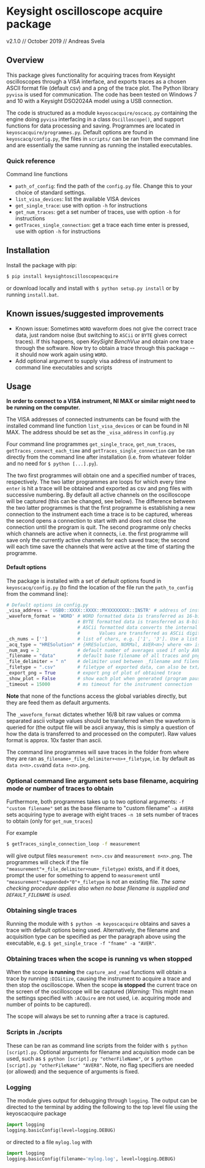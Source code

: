 # Keysight oscilloscope acquire package


v2.1.0 // October 2019 // Andreas Svela

## Overview

This package gives functionality for acquiring traces from Keysight oscilloscopes through a VISA interface, and exports traces as a chosen ASCII format file (default csv) and a png of the trace plot. The Python library `pyvisa` is used for communication. The code has been tested on Windows 7 and 10 with a Keysight DSO2024A model using a USB connection.

The code is structured as a module `keyoscacquire/oscacq.py` containing the engine doing `pyvisa` interfacing in a class `Oscilloscope()`, and support functions for data processing and saving. Programmes are located in `keyoscacquire/programmes.py`.  Default options are found in `keyoscacq/config.py`, the files in `scripts/` can be ran from the command line and are essentially the same running as running the installed executables.

### Quick reference

Command line functions
- `path_of_config`: find the path of the `config.py` file. Change this to your choice of standard settings.
- `list_visa_devices`: list the available VISA devices
- `get_single_trace`: use with option `-h` for instructions
- `get_num_traces`: get a set number of traces, use with option `-h` for instructions
- `getTraces_single_connection`: get a trace each time enter is pressed, use with option `-h` for instructions


## Installation

Install the package with pip:

```bash
$ pip install keysightoscilloscopeacquire
```

or download locally and install with `$ python setup.py install` or by running `install.bat`.

## Known issues/suggested improvements

- Known issue: Sometimes `WORD` waveform does not give the correct trace data, just random noise (but switching to `ASCii` or `BYTE` gives correct traces). If this happens, open *KeySight BenchVue* and obtain one trace through the software. Now try to obtain a trace through this package -- it should now work again using `WORD`.
- Add optional argument to supply visa address of instrument to command line executables and scripts

## Usage

**In order to connect to a VISA instrument, NI MAX or similar might need to be running on the computer.**

The VISA addresses of connected instruments can be found with the installed command line function `list_visa_devices`  or can be found in NI MAX. The address should be set as the `_visa_address` in `config.py`

Four command line programmes `get_single_trace`, `get_num_traces`, `getTraces_connect_each_time` and `getTraces_single_connection` can be ran directly from the command line after installation (i.e. from whatever folder and no need for `$ python [...].py`).

The two first programmes will obtain one and a specified number of traces, respectively. The two latter programmes are loops for which every time `enter` is hit a trace will be obtained and exported as csv and png files with successive numbering. By default all active channels on the oscilloscope will be captured (this can be changed, see below). The difference between the two latter programmes is that the first programme is establishing a new connection to the instrument each time a trace is to be captured, whereas the second opens a connection to start with and does not close the connection until the program is quit. The second programme only checks which channels are active when it connects, i.e. the first programme will save only the currently active channels for each saved trace; the second will each time save the channels that were active at the time of starting the programme.

#### Default options

The package is installed with a set of default options found in `keyoscacq/config.py` (to find the location of the file run the `path_to_config` from the command line):

```python
# Default options in config.py
_visa_address = 'USB0::XXXX::XXXX::MYXXXXXXXX::INSTR' # address of instrument
_waveform_format = 'WORD' # WORD formatted data is transferred as 16-bit uint.
                          # BYTE formatted data is transferred as 8-bit uint.
                          # ASCii formatted data converts the internal integer data values to real Y-axis values.
                          #       Values are transferred as ASCii digits in floating point notation, separated by commas.
_ch_nums = ['']           # list of chars, e.g. ['1', '3']. Use a list with an empty string [''] to capture all currently displayed channels
_acq_type = "HRESolution" # {HRESolution, NORMal, AVER<m>} where <m> is the number of averages in range [1, 65536]
_num_avg = 2              # default number of averages used if only AVER is given as acquisition type
_filename = "data"        # default base filename of all traces and pngs exported, a number is appended to the base
_file_delimiter = " n"    # delimiter used between _filename and filenumber (before _filetype)
_filetype = ".csv"        # filetype of exported data, can also be txt/dat etc.
_export_png = True        # export png of plot of obtained trace
_show_plot = False        # show each plot when generated (program pauses until it is closed)
_timeout = 15000          # ms timeout for the instrument connection
```

**Note** that none of the functions access the global variables directly, but they are feed them as default arguments.

The `_waveform_format` dictates whether 16/8 bit raw values or comma separated ascii voltage values should be transferred when the waveform is queried for (the output file will be ascii anyway, this is simply a question of how the data is transferred to and processed on the computer). Raw values format is approx. 10x faster than ascii.

The command line programmes will save traces in the folder from where they are ran as`_filename+_file_delimiter+<n>+_filetype`, i.e. by default as `data n<n>.csv`and `data n<n>.png`.


### Optional command line argument sets base filename, acquiring mode or number of traces to obtain

Furthermore, both programmes takes up to two optional arguments:
`-f "custom filename"` set as the base filename to "custom filename"
`-a AVER8`  sets acquiring type to average with eight traces
`-n 10` sets number of traces to obtain (only for `get_num_traces`)

For example
```bash
$ getTraces_single_connection_loop -f measurement
```
will give output files `measurement n<n>.csv` and `measurement n<n>.png`.  The programmes will check if the file `"measurement"+_file_delimiter+num+_filetype)` exists, and if it does, prompt the user for something to append to `measurement` until `"measurement"+appended+"0"+_filetype` is not an existing file. *The same checking procedure applies also when no base filename is supplied and `DEFAULT_FILENAME` is used.*

### Obtaining single traces

Running the module with `$ python -m keyoscacquire` obtains and saves a trace with default options being used. Alternatively, the filename and acquisition type can be specified as per the paragraph above using the  executable, e.g. `$ get_single_trace -f "fname" -a "AVER"`.

### Obtaining traces when the scope is running vs when stopped

When the scope **is running** the `capture_and_read` functions will obtain a trace by running `:DIGitize`, causing the instrument to acquire a trace and then stop the oscilloscope. When the scope **is stopped** the current trace on the screen of the oscilloscope will be captured (*Warning:* This might mean the settings specified with `:ACQuire` are not used, i.e. acquiring mode and number of points to be captured).

The scope will always be set to running after a trace is captured.


### Scripts in ./scripts

These can be ran as command line scripts from the folder with `$ python [script].py`. Optional arguments for filename and acquisition mode can be used, such as `$ python [script].py "otherFileName"`, or `$ python [script].py "otherFileName" "AVER8"`. Note, no flag specifiers are needed (or allowed) and the sequence of arguments is fixed.


### Logging

The module gives output for debugging through `logging`. The output can be directed to the terminal by adding the following to the top level file using the keyoscacquire package
```python
import logging
logging.basicConfig(level=logging.DEBUG)
```
or directed to a file `mylog.log` with
```python
import logging
logging.basicConfig(filename='mylog.log', level=logging.DEBUG)
```
